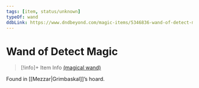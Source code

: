 ```yaml
---
tags: [item, status/unknown]
typeOf: wand
ddbLink: https://www.dndbeyond.com/magic-items/5346836-wand-of-detect-magic
---
```

# Wand of Detect Magic
>[!info]+ Item Info
> [(magical wand)](https://www.dndbeyond.com/magic-items/5346836-wand-of-detect-magic)

Found in [[Mezzar|Grimbaskal]]’s hoard.